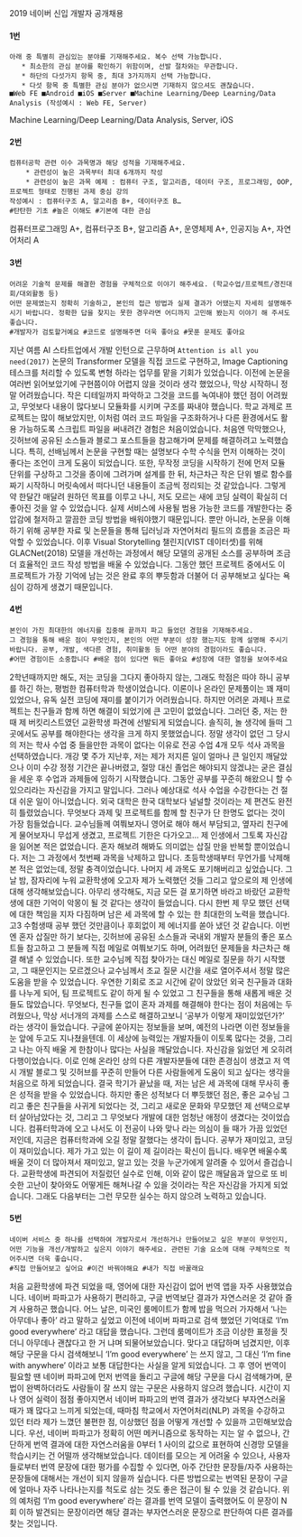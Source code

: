 2019 네이버 신입 개발자 공개채용

#### 1번

```
아래 중 특별히 관심있는 분야를 기재해주세요. 복수 선택 가능합니다.
   * 최소한의 관심 분야를 확인하기 위함이며, 선발 절차와는 무관합니다.
   * 하단의 다섯가지 항목 중, 최대 3가지까지 선택 가능합니다.
   * 다섯 항목 중 특별한 관심 분야가 없으시면 기재하지 않으셔도 괜찮습니다.
■Web FE ■Android ■iOS ■Server ■Machine Learning/Deep Learning/Data Analysis (작성예시 : Web FE, Server)
```

Machine Learning/Deep Learning/Data Analysis, Server,  iOS

#### 2번

```
컴퓨터공학 관련 이수 과목명과 해당 성적을 기재해주세요.
	* 관련성이 높은 과목부터 최대 6개까지 작성
	* 관련성이 높은 과목 예제 : 컴퓨터 구조, 알고리즘, 데이터 구조, 프로그래밍, OOP, 프로젝트 형태로 진행된 과제 중심 강의
작성예시 : 컴퓨터구조 A, 알고리즘 B+, 데이터구조 B…
#탄탄한 기초 #높은 이해도 #기본에 대한 관심
```

컴퓨터프로그래밍 A+, 컴퓨터구조 B+, 알고리즘 A+, 운영체제 A+, 인공지능 A+, 자연어처리 A

#### 3번

```
어려운 기술적 문제를 해결한 경험을 구체적으로 이야기 해주세요. (학교수업/프로젝트/경진대회/대외활동 등)
어떤 문제였는지 정확히 기술하고, 본인의 접근 방법과 실제 결과가 어땠는지 자세히 설명해주시기 바랍니다. 정확한 답을 찾지는 못한 경우라면 어디까지 고민해 봤는지 이야기 해 주셔도 좋습니다.
#개발자가 검토할거예요 #코드로 설명해주면 더욱 좋아요 #못푼 문제도 좋아요
```

지난 여름 AI 스타트업에서 개발 인턴으로 근무하며 `Attention is all you need(2017)` 논문의 Transformer 모델을 직접 코드로 구현하고, Image Captioning 테스크를 처리할 수 있도록 변형 하라는 업무를 맡을 기회가 있었습니다. 이전에 논문을 여러번 읽어보았기에 구현쯤이야 어렵지 않을 것이라 생각 했었으나, 막상 시작하니 정말 어려웠습니다. 작은 디테일까지 파악하고 그것을 코드를 녹여내야 했던 점이 어려웠고, 무엇보다 내용이 많다보니 모듈화를 시키며 구조를 짜내야 했습니다. 학교 과제로 프로젝트는 많이 해보았지만, 이처럼 여러 코드 파일을 구조화하거나 다른 환경에서도 활용 가능하도록 스크립트 파일을 써내려간 경험은 처음이었습니다. 처음엔 막막했으나, 깃허브에 공유된 소스들과 블로그 포스트들을 참고해가며 문제를 해결하려고 노력했습니다. 특히, 선배님께서 논문을 구현할 때는 설명보다 수학 수식을 먼저 이해하는 것이 좋다는 조언이 크게 도움이 되었습니다. 또한, 무작정 코딩을 시작하기 전에 먼저 모듈 단위를 구상하고 그것을 종이에 그려가며 설계를 한 뒤, 차근차근 작은 단위 별로 함수를 짜기 시작하니 머릿속에서 떠다니던 내용들이 조금씩 정리되는 것 같았습니다. 그렇게 약 한달간 매달려 원하던 목표를 이루고 나니, 저도 모르는 새에 코딩 실력이 확실히 더 좋아진 것을 알 수 있었습니다. 실제 서비스에 사용될 범용 가능한 코드를 개발한다는 중압감에 철저하고 깔끔한 코딩 방법을 배워야했기 때문입니다. 뿐만 아니라, 논문을 이해하기 위해 공부한 자료 및 논문들을 통해 딥러닝과 자연어처리 필드의 흐름을 조금은 파악할 수 있었습니다. 이후 Visual Storytelling 챌린지(VIST 데이터셋)를 위해 GLACNet(2018) 모델을 개선하는 과정에서 해당 모델의 공개된 소스를 공부하며 조금 더 효율적인 코드 작성 방법을 배울 수 있었습니다. 그동안 했던 프로젝트 중에서도 이 프로젝트가 가장 기억에 남는 것은 완료 후의 뿌듯함과 더불어 더 공부해보고 싶다는 욕심이 강하게 생겼기 때문입니다.

#### 4번

```
본인이 가진 최대한의 에너지를 집중해 끝까지 파고 들었던 경험을 기재해주세요.
그 경험을 통해 배운 점이 무엇인지, 본인의 어떤 부분이 성장 했는지도 함께 설명해 주시기 바랍니다. 공부, 개발, 색다른 경험, 취미활동 등 어떤 분야의 경험이라도 좋습니다.
#어떤 경험이든 소중합니다 #배운 점이 있다면 뭐든 좋아요 #성장에 대한 열정을 보여주세요
```

2학년때까지만 해도, 저는 코딩을 그다지 좋아하지 않는, 그래도 학점은 따야 하니 공부를 하긴 하는, 평범한 컴퓨터학과 학생이었습니다. 이론이나 온라인 문제풀이는 꽤 재미있었으나, 유독 실전 코딩에 재미를 붙이기가 어려웠습니다. 하지만 어려운 과제나 프로젝트는 친구들과 함께 하면 해결이 되었기에 큰 고민이 없었습니다. 그러던 중, 저는 한 때 제 버킷리스트였던 교환학생 파견에 선발되게 되었습니다. 솔직히, 놀 생각에 들떠 그 곳에서도 공부를 해야한다는 생각을 크게 하지 못했었습니다. 정말 생각이 없던 그 당시의 저는 학사 수업 중 들을만한 과목이 없다는 이유로 전공 수업 4개 모두 석사 과목을 선택하였습니다. 개강 몇 주가 지난후, 저는 제가 저지른 일이 얼마나 큰 일인지 깨달았으나 이미 수강 정정 기간은 끝나버렸고, 절망 대신 졸업은 해야되지 않겠냐는 굳은 결심을 세운 후 수업과 과제들에 임하기 시작했습니다. 그동안 공부를 꾸준히 해왔으니 할 수 있으리라는 자신감을 가지고 말입니다. 그러나 예상대로 석사 수업을 수강한다는 건 절대 쉬운 일이 아니었습니다. 외국 대학은 한국 대학보다 널널할 것이라는 제 편견도 완전히 틀렸었습니다. 무엇보다 과제 및 프로젝트를 함께 할 친구가 단 한명도 없다는 것이 가장 힘들었습니다. 교수님들께 여쭤보자니 영어로 해야 해서 부담되고, 옆자리 친구에게 물어보자니 무섭게 생겼고, 프로젝트 기한은 다가오고… 제 인생에서 그토록 자신감을 잃어본 적은 없었습니다. 혼자 해보려 해봐도 의미없는 삽질 만을 반복할 뿐이었습니다. 저는 그 과정에서 첫번째 과목을 낙제하고 맙니다. 초등학생때부터 무언가를 낙제해본 적은 없었는데, 정말 충격이었습니다. 나머지 세 과목도 포기해버리고 싶었습니다. 그날 밤, 잠자리에 누워 교환학생에 오고자 제가 노력했던 것들 그리고 앞으로의 제 인생에 대해 생각해보았습니다. 아무리 생각해도, 지금 모든 걸 포기하면 바라고 바랐던 교환학생에 대한 기억이 악몽이 될 것 같다는 생각이 들었습니다. 다시 한번 제 무모 했던 선택에 대한 책임을 지자 다짐하며 남은 세 과목에 할 수 있는 한 최대한의 노력을 했습니다. 고3 수험생때 공부 했던 것만큼이나 후회없이 제 에너지를 쏟아 냈던 것 같습니다. 이번엔 혼자 삽질만 하기 보다는, 깃허브에 공유된 소스들과 국내외 개발자 분들의 좋은 포스트들 참고하고 그 분들께 직접 메일로 여쭤보기도 하며, 어려웠던 문제들을 차근차근 해결 해낼 수 있었습니다. 또한 교수님께 직접 찾아가는 대신 메일로 질문을 하기 시작했고, 그 때문인지는 모르겠으나 교수님께서 조교 질문 시간을 새로 열어주셔서 정말 많은 도움을 받을 수 있었습니다. 우연한 기회로 조교 시간에 같이 앉았던 외국 친구들과 대화를 나누게 되어, 팀 프로젝트도 같이 하게 될 수 있었고 그 친구들을 통해 새롭게 배운 것들도 많았습니다. 무엇보다, 친구들 없이 혼자 과제를 해결해야 한다는 점이 처음에는 두려웠으나, 막상 서너개의 과제를 스스로 해결하고보니 ‘공부가 이렇게 재미있었던가?’ 라는 생각이 들었습니다. 구글에 쏟아지는 정보들을 보며, 예전의 나라면 이런 정보들을 눈 앞에 두고도 지나쳤을텐데. 이 세상에 능력있는 개발자들이 이토록 많다는 것을, 그리고 나는 아직 배울 게 한참이나 많다는 사실을 깨달았습니다. 자신감을 잃었던 게 오히려 다행이었습니다. 이로 인해 온라인 상의 다른 개발자분들에 대한 존경심이 생겼고 저 역시 개발 블로그 및 깃허브를 꾸준히 만들어 다른 사람들에게 도움이 되고 싶다는 생각을 처음으로 하게 되었습니다. 결국 학기가 끝났을 때, 저는 남은 세 과목에 대해 무사히 좋은 성적을 받을 수 있었습니다. 하지만 좋은 성적보다 더 뿌듯했던 점은, 좋은 교수님 그리고 좋은 친구들을 사귀게 되었다는 것, 그리고 새로운 문화와 무모했던 제 선택으로부터 살아남았다는 것, 그리고 그 무엇보다 개발에 대한 엄청난 애정이 생겼다는 것이었습니다. 컴퓨터학과에 오고 나서도 이 전공이 나와 맞나 라는 의심이 들 때가 가끔 있었던 저인데, 지금은 컴퓨터학과에 오길 정말 잘했다는 생각이 듭니다. 공부가 재미있고, 코딩이 재미있습니다. 제가 가고 있는 이 길이 제 길이라는 확신이 듭니다. 배우면 배울수록 배울 것이 더 많아져서 재미있고, 알고 있는 것을 누군가에게 알려줄 수 있어서 즐겁습니다. 교환학생에 파견되어 저질렀던 실수로 인해, 이와 같이 많은 깨달음과 앞으로 또 비슷한 고난이 찾아와도 어떻게든 해쳐나갈 수 있을 것이라는 작은 자신감을 가지게 되었습니다. 그래도 다음부터는 그런 무모한 실수는 하지 않으려 노력하고 있습니다.

#### 5번

```
네이버 서비스 중 하나를 선택하여 개발자로서 개선하거나 만들어보고 싶은 부분이 무엇인지,어떤 기능을 개선/개발하고 싶은지 이야기 해주세요. 관련된 기술 요소에 대해 구체적으로 적어주시면 더욱 좋습니다.
#직접 만들어보고 싶어요 #이건 바꿔야해요 #내가 직접 바꿀래요
```

처음 교환학생에 파견 되었을 때, 영어에 대한 자신감이 없어 번역 앱을 자주 사용했었습니다. 네이버 파파고가 사용하기 편리하고, 구글 번역보단 결과가 자연스러운 것 같아 즐겨 사용하곤 했습니다. 어느 날은, 미국인 룸메이트가 함께 밥을 먹으러 가자해서 ‘나는 아무데나 좋아’ 라고 말하고 싶었고 이전에 네이버 파파고로 검색 했었던 기억대로 ‘I’m good everywhere’ 라고 대답을 했습니다. 그런데 룸메이트가 조금 이상한 표정을 짓더니 아무데나 괜찮다고 한 거 냐며 되물어보았습니다. 맞다고 대답하며 넘겼지만, 이후 해당 구문을 다시 검색해보니 ‘I’m good everywhere’ 는 쓰지 않고, 그 대신 ‘I’m fine with anywhere’ 이라고 보통 대답한다는 사실을 알게 되었습니다. 그 후 영어 번역이 필요할 땐 네이버 파파고에 먼저 번역을 돌리고 구글에 해당 구문을 다시 검색해가며, 문법이 완벽하더라도 사람들이 잘 쓰지 않는 구문은 사용하지 않으려 했습니다. 시간이 지나 영어 실력이 점점 좋아지면서 네이버 파파고의 번역 결과가 생각보다 부자연스러울 때가 꽤 많다고 느끼게 되었는데, 때마침 학교에서 자연어처리(NLP) 과목을 수강하고 있던 터라 제가 느꼈던 불편한 점, 이상했던 점을 어떻게 개선할 수 있을까 고민해보았습니다. 우선, 네이버 파파고가 정확히 어떤 메커니즘으로 동작하는 지는 알 수 없으나, 간단하게 번역 결과에 대한 자연스러움을 0부터 1 사이의 값으로 표현하여 신경망 모델을 학습시키는 건 어떨까 생각해보았습니다. 데이터를 모으는 게 어려울 수 있으나, 사용자들로부터 번역 문장에 대한 평가를 수집할 수 있다면, 아주 간단한 문장들/자주 사용하는 문장들에 대해서는 개선이 되지 않을까 싶습니다. 다른 방법으로는 번역된 문장이 구글에 얼마나 자주 나타나는지를 척도로 삼는 것도 좋은 접근이 될 수 있을 것 같습니다. 위의 예처럼 ‘I’m good everywhere’ 라는 결과를 번역 모델이 출력했어도 이 문장이 N회 이하 발견되는 문장이라면 해당 결과는 부자연스러운 문장으로 판단하여 다른 결과를 찾는 것입니다.

